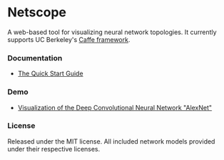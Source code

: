# Netscope

A web-based tool for visualizing neural network topologies. It currently supports UC Berkeley's [Caffe framework](https://github.com/bvlc/caffe).

### Documentation
- [The Quick Start Guide](http://tufei.github.io/netscope/quickstart.html)

### Demo
- [Visualization of the Deep Convolutional Neural Network "AlexNet"](http://tufei.github.io/netscope/#/preset/alexnet)

### License

Released under the MIT license.
All included network models provided under their respective licenses.
